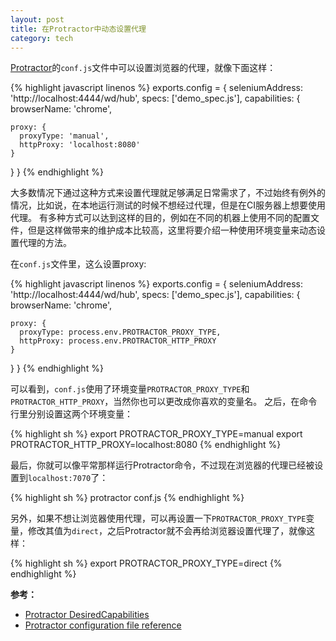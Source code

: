 ```yaml
---
layout: post
title: 在Protractor中动态设置代理
category: tech
---
```


[Protractor](http://angular.github.io/protractor)的`conf.js`文件中可以设置浏览器的代理，就像下面这样：

{% highlight javascript linenos %}
exports.config = {
  seleniumAddress: 'http://localhost:4444/wd/hub',
  specs: ['demo_spec.js'],
  capabilities: {
    browserName: 'chrome',

    proxy: {
      proxyType: 'manual',
      httpProxy: 'localhost:8080'
    }
  }
}
{% endhighlight %}

大多数情况下通过这种方式来设置代理就足够满足日常需求了，不过始终有例外的情况，比如说，在本地运行测试的时候不想经过代理，但是在CI服务器上想要使用代理。
有多种方式可以达到这样的目的，例如在不同的机器上使用不同的配置文件，但是这样做带来的维护成本比较高，这里将要介绍一种使用环境变量来动态设置代理的方法。

在`conf.js`文件里，这么设置proxy:

{% highlight javascript linenos %}
exports.config = {
  seleniumAddress: 'http://localhost:4444/wd/hub',
  specs: ['demo_spec.js'],
  capabilities: {
    browserName: 'chrome',

    proxy: {
      proxyType: process.env.PROTRACTOR_PROXY_TYPE,
      httpProxy: process.env.PROTRACTOR_HTTP_PROXY
    }
  }
}
{% endhighlight %}

可以看到，`conf.js`使用了环境变量`PROTRACTOR_PROXY_TYPE`和`PROTRACTOR_HTTP_PROXY`，当然你也可以更改成你喜欢的变量名。
之后，在命令行里分别设置这两个环境变量：

{% highlight sh %}
export PROTRACTOR_PROXY_TYPE=manual
export PROTRACTOR_HTTP_PROXY=localhost:8080
{% endhighlight %}

最后，你就可以像平常那样运行Protractor命令，不过现在浏览器的代理已经被设置到`localhost:7070`了：

{% highlight sh %}
protractor conf.js
{% endhighlight %}

另外，如果不想让浏览器使用代理，可以再设置一下`PROTRACTOR_PROXY_TYPE`变量，修改其值为`direct`，之后Protractor就不会再给浏览器设置代理了，就像这样：

{% highlight sh %}
export PROTRACTOR_PROXY_TYPE=direct
{% endhighlight %}

**参考：**

- [Protractor DesiredCapabilities](https://github.com/SeleniumHQ/selenium/wiki/DesiredCapabilities)
- [Protractor configuration file reference](https://github.com/angular/protractor/blob/master/docs/referenceConf.js)
